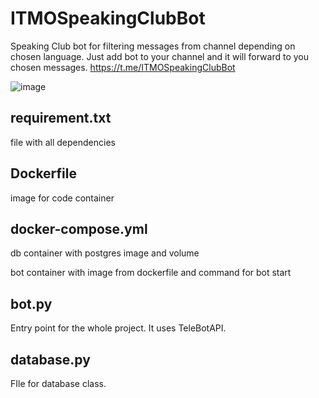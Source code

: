 # ITMOSpeakingClubBot

Speaking Club bot for filtering messages from channel depending on chosen language.
Just add bot to your channel and it will forward to you chosen messages.
https://t.me/ITMOSpeakingClubBot

![image](https://user-images.githubusercontent.com/67152968/189161066-4c641185-a51c-47d3-bd7b-176e314ff714.png)


## requirement.txt
file with all dependencies 

## Dockerfile
image for code container

## docker-compose.yml
db container with postgres image and volume

bot container with image from dockerfile and command for bot start

## bot.py
Entry point for the whole project. It uses TeleBotAPI. 

## database.py 
FIle for database class.
